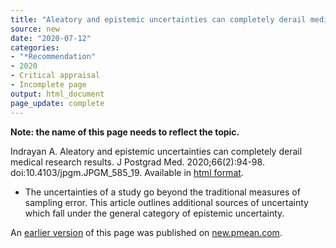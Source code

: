 ```yaml
---
title: "Aleatory and epistemic uncertainties can completely derail medical research results"
source: new
date: "2020-07-12"
categories:
- "*Recommendation"
- 2020
- Critical appraisal
- Incomplete page
output: html_document
page_update: complete
---
```


**Note: the name of this page needs to reflect the topic.**

Indrayan A. Aleatory and epistemic uncertainties can completely derail medical research results. J Postgrad Med. 2020;66(2):94-98. doi:10.4103/jpgm.JPGM_585_19. Available in [html format](https://www.ncbi.nlm.nih.gov/pmc/articles/PMC7239410/).

<!---More--->

+ The uncertainties of a study go beyond the traditional measures of sampling error. This article outlines additional sources of uncertainty which fall under the general category of epistemic uncertainty.

An [earlier version][sim2] of this page was published on [new.pmean.com][sim1].

[sim1]: http://new.pmean.com
[sim2]: http://new.pmean.com/history-of-databases/
